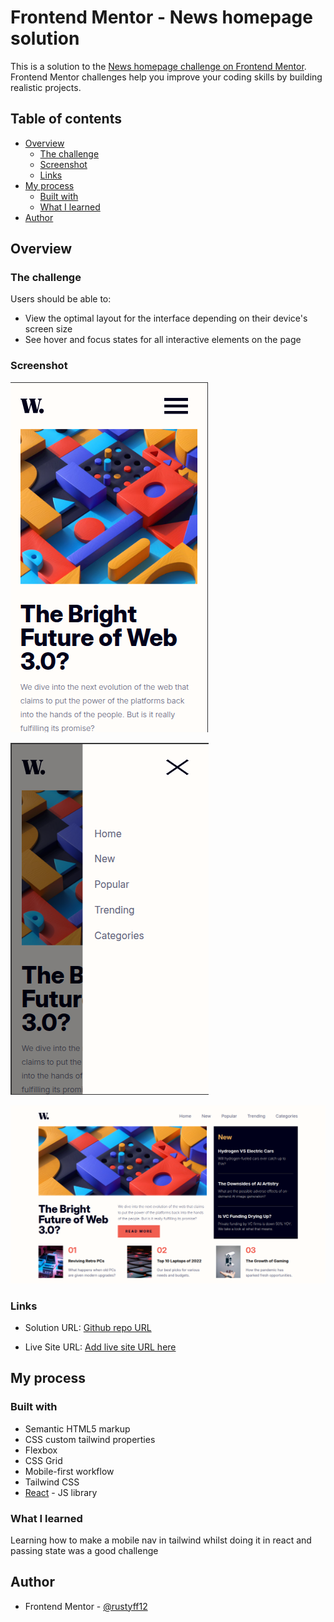 # Frontend Mentor - News homepage solution

This is a solution to the [News homepage challenge on Frontend Mentor](https://www.frontendmentor.io/challenges/news-homepage-H6SWTa1MFl). Frontend Mentor challenges help you improve your coding skills by building realistic projects.

## Table of contents

- [Overview](#overview)
  - [The challenge](#the-challenge)
  - [Screenshot](#screenshot)
  - [Links](#links)
- [My process](#my-process)
  - [Built with](#built-with)
  - [What I learned](#what-i-learned)
- [Author](#author)

## Overview

### The challenge

Users should be able to:

- View the optimal layout for the interface depending on their device's screen size
- See hover and focus states for all interactive elements on the page

### Screenshot

![Mobile screenshot](design/screenshots/mobile-screenshot.png)

![Mobile active](design/screenshots/mobile-active-screenshot.png)

![Desktop screenshot](design/screenshots/desktop-screenshot.png)

### Links

- Solution URL: [Github repo URL](https://github.com/frontend-rustyff12/15-news-homepage)

- Live Site URL: [Add live site URL here](https://news-homepage-rustyff12.netlify.app/)

## My process

### Built with

- Semantic HTML5 markup
- CSS custom tailwind properties
- Flexbox
- CSS Grid
- Mobile-first workflow
- Tailwind CSS
- [React](https://reactjs.org/) - JS library

### What I learned

Learning how to make a mobile nav in tailwind whilst doing it in react and passing state was a good challenge

## Author

- Frontend Mentor - [@rustyff12](https://www.frontendmentor.io/profile/rustyff12)
